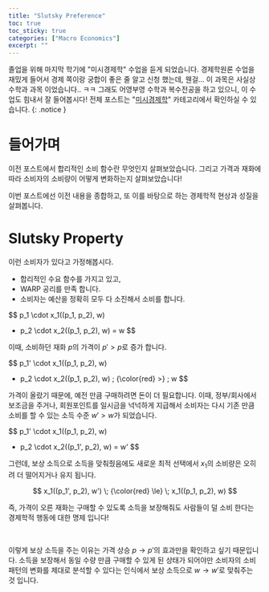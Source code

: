 ```yaml
---
title: "Slutsky Preference"
toc: true
toc_sticky: true
categories: ["Macro Economics"]
excerpt: ""
---
```


졸업을 위해 마지막 학기에 "미시경제학" 수업을 듣게 되었습니다.
경제학원론 수업을 재밌게 들어서 경제 쪽이랑 궁합이 좋은 줄 알고 신청 했는데, 웬걸... 이 과목은 사실상 수학과 과목 이었습니다.. ㅋㅋ
그래도 어영부영 수학과 복수전공을 하고 있으니, 이 수업도 힘내서 잘 들어봅시다!
전체 포스트는 "[미시경제학](/categories/micro-economics)" 카테고리에서 확인하실 수 있습니다.
{: .notice }

# 들어가며

이전 포스트에서 합리적인 소비 함수란 무엇인지 살펴보았습니다.
그리고 가격과 재화에 따라 소비자의 소비량이 어떻게 변화하는지 살펴보았습니다!

이번 포스트에선 이전 내용을 종합하고, 또 이를 바탕으로 하는 경제학적 현상과 성질을 살펴봅니다.

# Slutsky Property

이런 소비자가 있다고 가정해봅시다.

- 합리적인 수요 함수를 가지고 있고,
- WARP 공리를 만족 합니다.
- 소비자는 예산을 정확히 모두 다 소진해서 소비를 합니다.

$$
p_1 \cdot x_1((p_1, p_2), w)
+ p_2 \cdot x_2((p_1, p_2), w)
= w
$$

이때, 소비하던 재화 $p$의 가격이 $p' > p$로 증가 합니다.

$$
p_1' \cdot x_1((p_1, p_2), w)
+ p_2 \cdot x_2((p_1, p_2), w)
\; {\color{red} >} \; w
$$

가격이 올랐기 때문에, 예전 만큼 구매하려면 돈이 더 필요합니다. 이때, 정부/회사에서 보조금을 주거나, 회원포인트를 일시금을 넉넉하게 지급해서 소비자는 다시 기존 만큼 소비를 할 수 있는 소득 수준 $w' > w$가 되었습니다.

$$
p_1' \cdot x_1((p_1, p_2), w)
+ p_2 \cdot x_2((p_1', p_2), w)
= w'
$$

그런데, 보상 소득으로 소득을 맞춰줬음에도 새로운 최적 선택에서 $x_1$의 소비량은 오히려 더 떨어지거나 유지 됩니다.

$$
x_1((p_1', p_2), w') \; {\color{red} \le} \; x_1((p_1, p_2), w)
$$

즉, 가격이 오른 재화는 구매할 수 있도록 소득을 보장해줘도 사람들이 덜 소비 한다는 경제학적 행동에 대한 명제 입니다!

<br/>

이렇게 보상 소득을 주는 이유는 가격 상승 $p \rightarrow p'$의 효과만을 확인하고 싶기 때문입니다.
소득을 보장해서 동일 수량 만큼 구매할 수 있게 된 상태가 되어야만 소비자의 소비 패턴의 변화를 제대로 분석할 수 있다는 인식에서 보상 소득으로 $w \rightarrow w'$로 맞춰주는 것 입니다.

